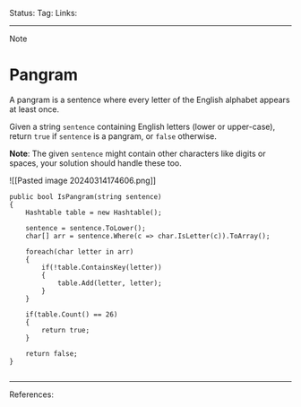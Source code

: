 Status: 
Tag:
Links:

---
> [!note] 
>  # Pangram

A pangram is a sentence where every letter of the English alphabet appears at least once.

Given a string `sentence` containing English letters (lower or upper-case), return `true` if `sentence` is a pangram, or `false` otherwise.

**Note**: The given `sentence` might contain other characters like digits or spaces, your solution should handle these too.

![[Pasted image 20240314174606.png]]

``` run-csharp
public bool IsPangram(string sentence)
{
	Hashtable table = new Hashtable();

	sentence = sentence.ToLower();
	char[] arr = sentence.Where(c => char.IsLetter(c)).ToArray();

	foreach(char letter in arr)
	{
		if(!table.ContainsKey(letter))
		{
			table.Add(letter, letter);
		}
	}

	if(table.Count() == 26)
	{
		return true;
	}

	return false;
}


```

---
References: